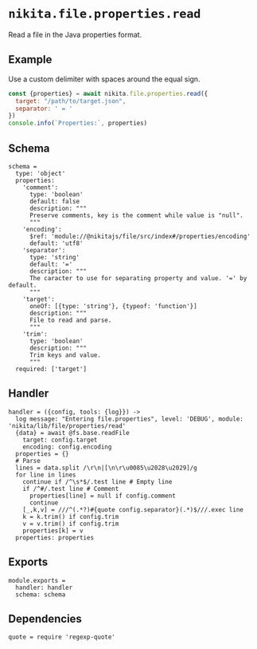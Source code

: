 
# `nikita.file.properties.read`

Read a file in the Java properties format.

## Example

Use a custom delimiter with spaces around the equal sign.

```js
const {properties} = await nikita.file.properties.read({
  target: "/path/to/target.json",
  separator: ' = '
})
console.info(`Properties:`, properties)
```

## Schema

    schema =
      type: 'object'
      properties:
        'comment':
          type: 'boolean'
          default: false
          description: """
          Preserve comments, key is the comment while value is "null".
          """
        'encoding':
          $ref: 'module://@nikitajs/file/src/index#/properties/encoding'
          default: 'utf8'
        'separator':
          type: 'string'
          default: '='
          description: """
          The caracter to use for separating property and value. '=' by default.
          """
        'target':
          oneOf: [{type: 'string'}, {typeof: 'function'}]
          description: """
          File to read and parse.
          """
        'trim':
          type: 'boolean'
          description: """
          Trim keys and value.
          """
      required: ['target']

## Handler

    handler = ({config, tools: {log}}) ->
      log message: "Entering file.properties", level: 'DEBUG', module: 'nikita/lib/file/properties/read'
      {data} = await @fs.base.readFile
        target: config.target
        encoding: config.encoding
      properties = {}
      # Parse
      lines = data.split /\r\n|[\n\r\u0085\u2028\u2029]/g
      for line in lines
        continue if /^\s*$/.test line # Empty line
        if /^#/.test line # Comment
          properties[line] = null if config.comment
          continue
        [_,k,v] = ///^(.*?)#{quote config.separator}(.*)$///.exec line
        k = k.trim() if config.trim
        v = v.trim() if config.trim
        properties[k] = v
      properties: properties

## Exports

    module.exports =
      handler: handler
      schema: schema

## Dependencies

    quote = require 'regexp-quote'
